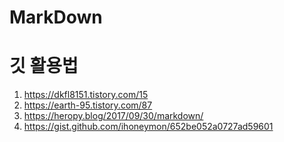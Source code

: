# MarkDown
# 깃 활용법
1. https://dkfl8151.tistory.com/15
1. https://earth-95.tistory.com/87 
1. https://heropy.blog/2017/09/30/markdown/
1. https://gist.github.com/ihoneymon/652be052a0727ad59601